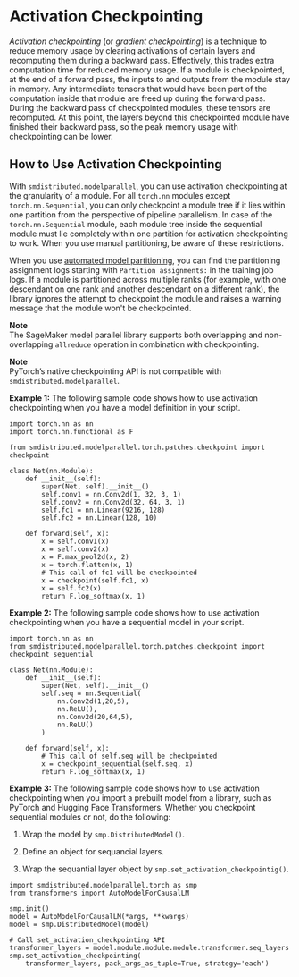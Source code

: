 # Activation Checkpointing<a name="model-parallel-extended-features-pytorch-activation-checkpointing"></a>

*Activation checkpointing* \(or *gradient checkpointing*\) is a technique to reduce memory usage by clearing activations of certain layers and recomputing them during a backward pass\. Effectively, this trades extra computation time for reduced memory usage\. If a module is checkpointed, at the end of a forward pass, the inputs to and outputs from the module stay in memory\. Any intermediate tensors that would have been part of the computation inside that module are freed up during the forward pass\. During the backward pass of checkpointed modules, these tensors are recomputed\. At this point, the layers beyond this checkpointed module have finished their backward pass, so the peak memory usage with checkpointing can be lower\.

## How to Use Activation Checkpointing<a name="model-parallel-extended-for-pytorch-activation-checkpointing-how-to-use"></a>

With `smdistributed.modelparallel`, you can use activation checkpointing at the granularity of a module\. For all `torch.nn` modules except `torch.nn.Sequential`, you can only checkpoint a module tree if it lies within one partition from the perspective of pipeline parallelism\. In case of the `torch.nn.Sequential` module, each module tree inside the sequential module must lie completely within one partition for activation checkpointing to work\. When you use manual partitioning, be aware of these restrictions\.

When you use [automated model partitioning](https://docs.aws.amazon.com/sagemaker/latest/dg/model-parallel-core-features.html#model-parallel-automated-model-splitting), you can find the partitioning assignment logs starting with `Partition assignments:` in the training job logs\. If a module is partitioned across multiple ranks \(for example, with one descendant on one rank and another descendant on a different rank\), the library ignores the attempt to checkpoint the module and raises a warning message that the module won't be checkpointed\.

**Note**  
The SageMaker model parallel library supports both overlapping and non\-overlapping `allreduce` operation in combination with checkpointing\. 

**Note**  
PyTorch’s native checkpointing API is not compatible with `smdistributed.modelparallel`\.

**Example 1:** The following sample code shows how to use activation checkpointing when you have a model definition in your script\.

```
import torch.nn as nn
import torch.nn.functional as F

from smdistributed.modelparallel.torch.patches.checkpoint import checkpoint

class Net(nn.Module):
    def __init__(self):
        super(Net, self).__init__()
        self.conv1 = nn.Conv2d(1, 32, 3, 1)
        self.conv2 = nn.Conv2d(32, 64, 3, 1)
        self.fc1 = nn.Linear(9216, 128)
        self.fc2 = nn.Linear(128, 10)

    def forward(self, x):
        x = self.conv1(x)
        x = self.conv2(x)
        x = F.max_pool2d(x, 2)
        x = torch.flatten(x, 1)
        # This call of fc1 will be checkpointed
        x = checkpoint(self.fc1, x)
        x = self.fc2(x)
        return F.log_softmax(x, 1)
```

**Example 2:** The following sample code shows how to use activation checkpointing when you have a sequential model in your script\.

```
import torch.nn as nn
from smdistributed.modelparallel.torch.patches.checkpoint import checkpoint_sequential

class Net(nn.Module):
    def __init__(self):
        super(Net, self).__init__()
        self.seq = nn.Sequential(
            nn.Conv2d(1,20,5),
            nn.ReLU(),
            nn.Conv2d(20,64,5),
            nn.ReLU()
        )

    def forward(self, x):
        # This call of self.seq will be checkpointed
        x = checkpoint_sequential(self.seq, x)
        return F.log_softmax(x, 1)
```

**Example 3:** The following sample code shows how to use activation checkpointing when you import a prebuilt model from a library, such as PyTorch and Hugging Face Transformers\. Whether you checkpoint sequential modules or not, do the following: 

1. Wrap the model by `smp.DistributedModel()`\.

1. Define an object for sequancial layers\.

1. Wrap the sequantial layer object by `smp.set_activation_checkpointig()`\.

```
import smdistributed.modelparallel.torch as smp
from transformers import AutoModelForCausalLM

smp.init()
model = AutoModelForCausalLM(*args, **kwargs)
model = smp.DistributedModel(model)

# Call set_activation_checkpointing API
transformer_layers = model.module.module.module.transformer.seq_layers
smp.set_activation_checkpointing(
    transformer_layers, pack_args_as_tuple=True, strategy='each')
```